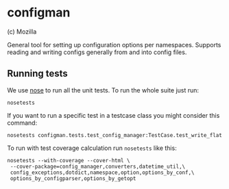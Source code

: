 configman
=========

(c) Mozilla

General tool for setting up configuration options per namespaces.
Supports reading and writing configs generally from and into config
files.


Running tests
-------------

We use [nose](http://code.google.com/p/python-nose/) to run all the
unit tests. To run the whole suite just run: 

    nosetests
    
If you want to run a specific test in a testcase class you might
consider this command:

    nosetests configman.tests.test_config_manager:TestCase.test_write_flat
    
To run with test coverage calculation run ``nosetests`` like this:

    nosetests --with-coverage --cover-html \
     --cover-package=config_manager,converters,datetime_util,\
     config_exceptions,dotdict,namespace,option,options_by_conf,\
     options_by_configparser,options_by_getopt
     
